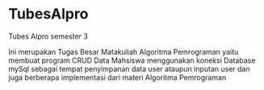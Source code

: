 # TubesAlpro
Tubes Alpro semester 3

Ini merupakan Tugas Besar Matakuliah Algoritma Pemrograman yaitu membuat program CRUD Data Mahsiswa 
menggunakan koneksi Database mySql sebagai tempat penyimpanan data user ataupun inputan user dan juga berberapa implementasi dari materi Algoritma Pemrograman

![]()

